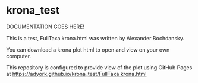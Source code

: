 # krona_test

DOCUMENTATION GOES HERE!

This is a test, 
FullTaxa.krona.html was written by Alexander Bochdansky.

You can download a krona plot html to open and view on your own computer.  

This repository is configured to provide view of the plot using GitHub Pages at
https://adyork.github.io/krona_test/FullTaxa.krona.html
